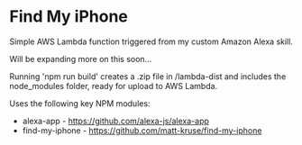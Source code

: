 # Find My iPhone

Simple AWS Lambda function triggered from my custom Amazon Alexa skill.

Will be expanding more on this soon...

Running 'npm run build' creates a .zip file in /lambda-dist and includes the node_modules folder, ready for upload to AWS Lambda.

Uses the following key NPM modules:
- alexa-app - https://github.com/alexa-js/alexa-app
- find-my-iphone - https://github.com/matt-kruse/find-my-iphone
